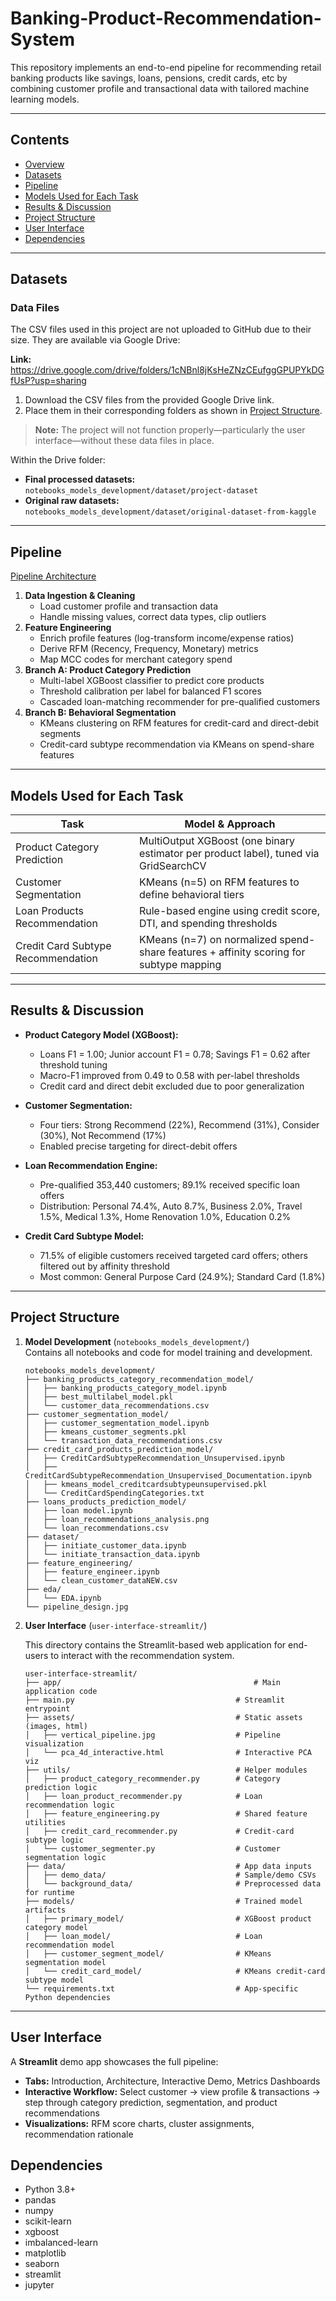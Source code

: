 # Banking-Product-Recommendation-System
This repository implements an end-to-end pipeline for recommending retail banking products like savings, loans, pensions, credit cards, etc  by combining customer profile and transactional data with tailored machine learning models.

---

## Contents
- [Overview](#overview)
- [Datasets](#datasets)
- [Pipeline](#pipeline)
- [Models Used for Each Task](#models-used-for-each-task)
- [Results & Discussion](#results--discussion)
- [Project Structure](#project-structure)
- [User Interface](#user-interface)
- [Dependencies](#dependencies)

---

## Datasets

### Data Files
The CSV files used in this project are not uploaded to GitHub due to their size. They are available via Google Drive:

**Link:** https://drive.google.com/drive/folders/1cNBnl8jKsHeZNzCEufggGPUPYkDGfUsP?usp=sharing

1. Download the CSV files from the provided Google Drive link.  
2. Place them in their corresponding folders as shown in [Project Structure](#project-structure).  

> **Note:** The project will not function properly—particularly the user interface—without these data files in place.

Within the Drive folder:
- **Final processed datasets:** `notebooks_models_development/dataset/project-dataset`  
- **Original raw datasets:** `notebooks_models_development/dataset/original-dataset-from-kaggle`

---

## Pipeline

[Pipeline Architecture](Pipeline_Architecture.jpg)

1. **Data Ingestion & Cleaning**  
   - Load customer profile and transaction data  
   - Handle missing values, correct data types, clip outliers  
2. **Feature Engineering**  
   - Enrich profile features (log-transform income/expense ratios)  
   - Derive RFM (Recency, Frequency, Monetary) metrics  
   - Map MCC codes for merchant category spend  
3. **Branch A: Product Category Prediction**  
   - Multi-label XGBoost classifier to predict core products  
   - Threshold calibration per label for balanced F1 scores  
   - Cascaded loan-matching recommender for pre-qualified customers  
4. **Branch B: Behavioral Segmentation**  
   - KMeans clustering on RFM features for credit-card and direct-debit segments  
   - Credit-card subtype recommendation via KMeans on spend-share features

---

## Models Used for Each Task

| Task                              | Model & Approach                                                                                      |
|-----------------------------------|-------------------------------------------------------------------------------------------------------|
| Product Category Prediction       | MultiOutput XGBoost (one binary estimator per product label), tuned via GridSearchCV                 |
| Customer Segmentation             | KMeans (n=5) on RFM features to define behavioral tiers                                               |
| Loan Products Recommendation      | Rule-based engine using credit score, DTI, and spending thresholds                                    |
| Credit Card Subtype Recommendation| KMeans (n=7) on normalized spend-share features + affinity scoring for subtype mapping                |

---

## Results & Discussion

- **Product Category Model (XGBoost):**  
  - Loans F1 = 1.00; Junior account F1 = 0.78; Savings F1 = 0.62 after threshold tuning  
  - Macro-F1 improved from 0.49 to 0.58 with per-label thresholds  
  - Credit card and direct debit excluded due to poor generalization  

- **Customer Segmentation:**  
  - Four tiers: Strong Recommend (22%), Recommend (31%), Consider (30%), Not Recommend (17%)  
  - Enabled precise targeting for direct-debit offers  

- **Loan Recommendation Engine:**  
  - Pre-qualified 353,440 customers; 89.1% received specific loan offers  
  - Distribution: Personal 74.4%, Auto 8.7%, Business 2.0%, Travel 1.5%, Medical 1.3%, Home Renovation 1.0%, Education 0.2%  

- **Credit Card Subtype Model:**  
  - 71.5% of eligible customers received targeted card offers; others filtered out by affinity threshold  
  - Most common: General Purpose Card (24.9%); Standard Card (1.8%)

---
## Project Structure

1. **Model Development** (`notebooks_models_development/`)  
   Contains all notebooks and code for model training and development.

   ```text
   notebooks_models_development/
   ├── banking_products_category_recommendation_model/
   │   ├── banking_products_category_model.ipynb
   │   ├── best_multilabel_model.pkl
   │   └── customer_data_recommendations.csv
   ├── customer_segmentation_model/
   │   ├── customer_segmentation_model.ipynb
   │   ├── kmeans_customer_segments.pkl
   │   └── transaction_data_recommendations.csv
   ├── credit_card_products_prediction_model/
   │   ├── CreditCardSubtypeRecommendation_Unsupervised.ipynb
   │   ├── CreditCardSubtypeRecommendation_Unsupervised_Documentation.ipynb
   │   ├── kmeans_model_creditcardsubtypeunsupervised.pkl
   │   └── CreditCardSpendingCategories.txt
   ├── loans_products_prediction_model/
   │   ├── loan model.ipynb
   │   ├── loan_recommendations_analysis.png
   │   └── loan_recommendations.csv
   ├── dataset/
   │   ├── initiate_customer_data.ipynb
   │   └── initiate_transaction_data.ipynb
   ├── feature_engineering/
   │   ├── feature_engineer.ipynb
   │   └── clean_customer_dataNEW.csv
   ├── eda/
   │   └── EDA.ipynb
   └── pipeline_design.jpg

2. **User Interface** (`user-interface-streamlit/`)

   This directory contains the Streamlit-based web application for end-users to interact with the recommendation system.

   ```text
   user-interface-streamlit/
   ├── app/                                           # Main application code
   ├── main.py                                    # Streamlit entrypoint
   ├── assets/                                    # Static assets (images, html)
   │   ├── vertical_pipeline.jpg                  # Pipeline visualization
   │   └── pca_4d_interactive.html                # Interactive PCA viz
   ├── utils/                                     # Helper modules
   │   ├── product_category_recommender.py        # Category prediction logic
   │   ├── loan_product_recommender.py            # Loan recommendation logic
   │   ├── feature_engineering.py                 # Shared feature utilities
   │   ├── credit_card_recommender.py             # Credit-card subtype logic
   │   └── customer_segmenter.py                  # Customer segmentation logic
   ├── data/                                      # App data inputs
   │   ├── demo_data/                             # Sample/demo CSVs
   │   └── background_data/                       # Preprocessed data for runtime
   ├── models/                                    # Trained model artifacts
   │   ├── primary_model/                         # XGBoost product category model
   │   ├── loan_model/                            # Loan recommendation model
   │   ├── customer_segment_model/                # KMeans segmentation model
   │   └── credit_card_model/                     # KMeans credit-card subtype model
   └── requirements.txt                           # App-specific Python dependencies

---

## User Interface

A **Streamlit** demo app showcases the full pipeline:

- **Tabs:** Introduction, Architecture, Interactive Demo, Metrics Dashboards  
- **Interactive Workflow:** Select customer → view profile & transactions → step through category prediction, segmentation, and product recommendations  
- **Visualizations:** RFM score charts, cluster assignments, recommendation rationale  

## Dependencies

- Python 3.8+  
- pandas  
- numpy  
- scikit-learn  
- xgboost  
- imbalanced-learn  
- matplotlib  
- seaborn  
- streamlit  
- jupyter  



